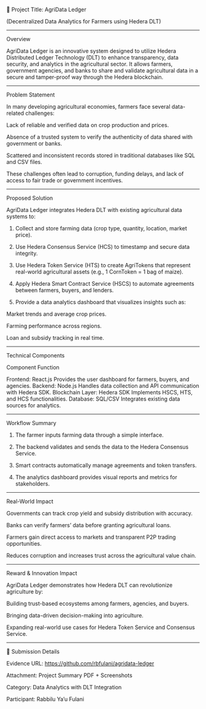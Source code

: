 🌾 Project Title: AgriData Ledger

(Decentralized Data Analytics for Farmers using Hedera DLT)


---

 Overview

AgriData Ledger is an innovative system designed to utilize Hedera Distributed Ledger Technology (DLT) to enhance transparency, data security, and analytics in the agricultural sector.
It allows farmers, government agencies, and banks to share and validate agricultural data in a secure and tamper-proof way through the Hedera blockchain.


---

 Problem Statement

In many developing agricultural economies, farmers face several data-related challenges:

Lack of reliable and verified data on crop production and prices.

Absence of a trusted system to verify the authenticity of data shared with government or banks.

Scattered and inconsistent records stored in traditional databases like SQL and CSV files.


These challenges often lead to corruption, funding delays, and lack of access to fair trade or government incentives.


---

 Proposed Solution

AgriData Ledger integrates Hedera DLT with existing agricultural data systems to:

1. Collect and store farming data (crop type, quantity, location, market price).


2. Use Hedera Consensus Service (HCS) to timestamp and secure data integrity.


3. Use Hedera Token Service (HTS) to create AgriTokens that represent real-world agricultural assets (e.g., 1 CornToken = 1 bag of maize).


4. Apply Hedera Smart Contract Service (HSCS) to automate agreements between farmers, buyers, and lenders.


5. Provide a data analytics dashboard that visualizes insights such as:

Market trends and average crop prices.

Farming performance across regions.

Loan and subsidy tracking in real time.





---

 Technical Components

Component	Function

Frontend: React.js	Provides the user dashboard for farmers, buyers, and agencies.
Backend: Node.js	Handles data collection and API communication with Hedera SDK.
Blockchain Layer: Hedera SDK	Implements HSCS, HTS, and HCS functionalities.
Database: SQL/CSV	Integrates existing data sources for analytics.



---

 Workflow Summary

1. The farmer inputs farming data through a simple interface.


2. The backend validates and sends the data to the Hedera Consensus Service.


3. Smart contracts automatically manage agreements and token transfers.


4. The analytics dashboard provides visual reports and metrics for stakeholders.




---

 Real-World Impact

Governments can track crop yield and subsidy distribution with accuracy.

Banks can verify farmers’ data before granting agricultural loans.

Farmers gain direct access to markets and transparent P2P trading opportunities.

Reduces corruption and increases trust across the agricultural value chain.



---

Reward & Innovation Impact

AgriData Ledger demonstrates how Hedera DLT can revolutionize agriculture by:

Building trust-based ecosystems among farmers, agencies, and buyers.

Bringing data-driven decision-making into agriculture.

Expanding real-world use cases for Hedera Token Service and Consensus Service.



---

📎 Submission Details

Evidence URL: https://github.com/rbfulani/agridata-ledger

Attachment: Project Summary PDF + Screenshots

Category: Data Analytics with DLT Integration

Participant: Rabbilu Ya’u Fulani



